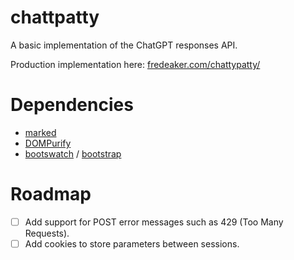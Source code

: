 # chattpatty

A basic implementation of the ChatGPT responses API.

Production implementation here: [fredeaker.com/chattypatty/](https://fredeaker.com/chattypatty/)

# Dependencies

- [marked](https://github.com/markedjs/marked)
- [DOMPurify](https://github.com/cure53/DOMPurify)
- [bootswatch](https://github.com/thomaspark/bootswatch) / [bootstrap](https://github.com/twbs/bootstrap)

# Roadmap

- [ ] Add support for POST error messages such as 429 (Too Many Requests).
- [ ] Add cookies to store parameters between sessions.
